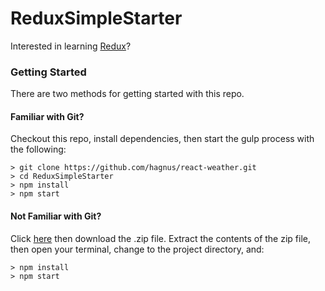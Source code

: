 # ReduxSimpleStarter

Interested in learning [Redux](https://www.udemy.com/react-redux/)?

### Getting Started

There are two methods for getting started with this repo.

#### Familiar with Git?
Checkout this repo, install dependencies, then start the gulp process with the following:

```
> git clone https://github.com/hagnus/react-weather.git
> cd ReduxSimpleStarter
> npm install
> npm start
```

#### Not Familiar with Git?
Click [here](https://github.com/hagnus/react-weather/archive/master.zip) then download the .zip file.  Extract the contents of the zip file, then open your terminal, change to the project directory, and:

```
> npm install
> npm start
```
